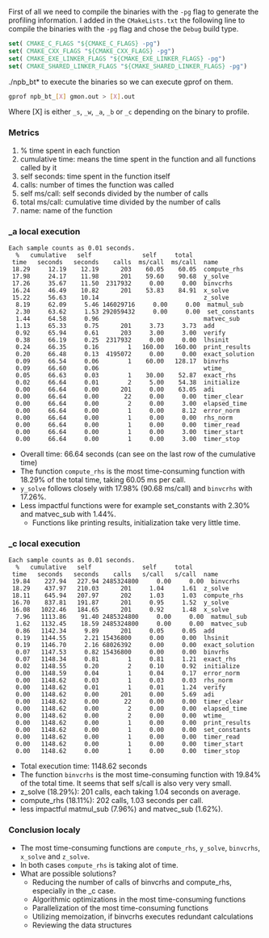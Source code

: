 First of all we need to compile the binaries with the `-pg` flag to generate the profiling information.
I added in the `CMakeLists.txt` the following line to compile the binaries with the `-pg` flag and chose the `Debug` build type.

```cmake
set( CMAKE_C_FLAGS "${CMAKE_C_FLAGS} -pg")
set( CMAKE_CXX_FLAGS "${CMAKE_CXX_FLAGS} -pg")
set( CMAKE_EXE_LINKER_FLAGS "${CMAKE_EXE_LINKER_FLAGS} -pg")
set( CMAKE_SHARED_LINKER_FLAGS "${CMAKE_SHARED_LINKER_FLAGS} -pg")
```

./npb_bt* to execute the binaries so we can execute gprof on them.

```bash
gprof npb_bt_[X] gmon.out > [X].out
```

Where [X] is either `_s`, `_w`, `_a`, `_b` or `_c` depending on the binary to profile.	

### Metrics
1. % time spent in each function
2. cumulative time: means the time spent in the function and all functions called by it
3. self seconds: time spent in the function itself
4. calls: number of times the function was called
5. self ms/call: self seconds divided by the number of calls
6. total ms/call: cumulative time divided by the number of calls
7. name: name of the function

### _a local execution
```
Each sample counts as 0.01 seconds.
  %   cumulative   self              self     total           
 time   seconds   seconds    calls  ms/call  ms/call  name    
 18.29     12.19    12.19      203    60.05    60.05  compute_rhs
 17.98     24.17    11.98      201    59.60    90.68  y_solve
 17.26     35.67    11.50  2317932     0.00     0.00  binvcrhs
 16.24     46.49    10.82      201    53.83    84.91  x_solve
 15.22     56.63    10.14                             z_solve
  8.19     62.09     5.46 146029716     0.00     0.00  matmul_sub
  2.30     63.62     1.53 292059432     0.00     0.00  set_constants
  1.44     64.58     0.96                             matvec_sub
  1.13     65.33     0.75      201     3.73     3.73  add
  0.92     65.94     0.61      203     3.00     3.00  verify
  0.38     66.19     0.25  2317932     0.00     0.00  lhsinit
  0.24     66.35     0.16        1   160.00   160.00  print_results
  0.20     66.48     0.13  4195072     0.00     0.00  exact_solution
  0.09     66.54     0.06        1    60.00   128.17  binvrhs
  0.09     66.60     0.06                             wtime_
  0.05     66.63     0.03        1    30.00    52.87  exact_rhs
  0.02     66.64     0.01        2     5.00    54.38  initialize
  0.00     66.64     0.00      201     0.00    63.05  adi
  0.00     66.64     0.00       22     0.00     0.00  timer_clear
  0.00     66.64     0.00        2     0.00     3.00  elapsed_time
  0.00     66.64     0.00        1     0.00     8.12  error_norm
  0.00     66.64     0.00        1     0.00     0.00  rhs_norm
  0.00     66.64     0.00        1     0.00     0.00  timer_read
  0.00     66.64     0.00        1     0.00     3.00  timer_start
  0.00     66.64     0.00        1     0.00     3.00  timer_stop
```
* Overall time: 66.64 seconds (can see on the last row of the cumulative time)
* The function `compute_rhs` is the most time-consuming function with 18.29% of the total time, taking 60.05 ms per call.
* `y_solve` follows closely with 17.98% (90.68 ms/call) and `binvcrhs` with 17.26%.
* Less impactful functions were for example set_constants with 2.30% and matvec_sub with 1.44%.
    * Functions like printing results, initialization take very little time.

### _c local execution
```
Each sample counts as 0.01 seconds.
  %   cumulative   self              self     total           
 time   seconds   seconds    calls   s/call   s/call  name    
 19.84    227.94   227.94 2485324800     0.00     0.00  binvcrhs
 18.29    437.97   210.03      201     1.04     1.61  z_solve
 18.11    645.94   207.97      202     1.03     1.03  compute_rhs
 16.70    837.81   191.87      201     0.95     1.52  y_solve
 16.08   1022.46   184.65      201     0.92     1.48  x_solve
  7.96   1113.86    91.40 2485324800     0.00     0.00  matmul_sub
  1.62   1132.45    18.59 2485324800     0.00     0.00  matvec_sub
  0.86   1142.34     9.89      201     0.05     0.05  add
  0.19   1144.55     2.21 15436800     0.00     0.00  lhsinit
  0.19   1146.70     2.16 68026392     0.00     0.00  exact_solution
  0.07   1147.53     0.82 15436800     0.00     0.00  binvrhs
  0.07   1148.34     0.81        1     0.81     1.21  exact_rhs
  0.02   1148.55     0.20        2     0.10     0.92  initialize
  0.00   1148.59     0.04        1     0.04     0.17  error_norm
  0.00   1148.62     0.03        1     0.03     0.03  rhs_norm
  0.00   1148.62     0.01        1     0.01     1.24  verify
  0.00   1148.62     0.00      201     0.00     5.69  adi
  0.00   1148.62     0.00       22     0.00     0.00  timer_clear
  0.00   1148.62     0.00        2     0.00     0.00  elapsed_time
  0.00   1148.62     0.00        2     0.00     0.00  wtime_
  0.00   1148.62     0.00        1     0.00     0.00  print_results
  0.00   1148.62     0.00        1     0.00     0.00  set_constants
  0.00   1148.62     0.00        1     0.00     0.00  timer_read
  0.00   1148.62     0.00        1     0.00     0.00  timer_start
  0.00   1148.62     0.00        1     0.00     0.00  timer_stop
  ```	

* Total execution time: 1148.62 seconds
* The function `binvcrhs` is the most time-consuming function with 19.84% of the total time. It seems that self s/call is also very very small.
* z_solve (18.29%): 201 calls, each taking 1.04 seconds on average.
* compute_rhs (18.11%): 202 calls, 1.03 seconds per call.
* less impactful matmul_sub (7.96%) and matvec_sub (1.62%).

### Conclusion localy
* The most time-consuming functions are `compute_rhs`, `y_solve`, `binvcrhs`, `x_solve` and `z_solve`.
* In both cases `compute_rhs` is taking alot of time.
* What are possible solutions?
    * Reducing the number of calls of binvcrhs and compute_rhs, especially in the _c case.
    * Algorithmic optimizations in the most time-consuming functions
    * Parallelization of the most time-consuming functions
    * Utilizing memoization, if binvcrhs executes redundant calculations
    * Reviewing the data structures
